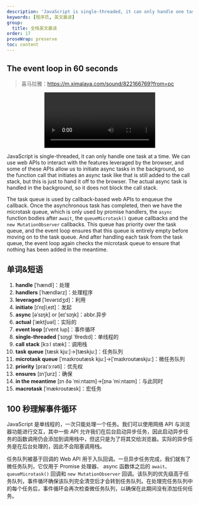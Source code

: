 ```yaml
---
description: 'JavaScript is single-threaded, it can only handle one task at a time. We can use web APis to interact with the features leveraged by the browser, and some of these APIS allow us to initiate async tasks in the background'
keywords: [程序员, 英文晨读]
group:
  title: 全栈英文晨读
order: 17
proseWrap: preserve
toc: content
---
```


## The event loop in 60 seconds

> 喜马拉雅：https://m.ximalaya.com/sound/822166769?from=pc

<center>
<video controls src="/videos/the-event-loop-in-60-seconds.mp4"></video>
</center>

JavaScript is single-threaded, it can only handle one task at a time. We can use web APIs to interact with the features leveraged by the browser, and some of these APIs allow us to initiate async tasks in the background, so the function call that initiates an async task like that is still added to the call stack, but this is just to hand it off to the browser. The actual async task is handled in the background, so it does not block the call stack.

The task queue is used by callback-based web APIs to enqueue the callback. Once the asynchronous task has completed, then we have the microtask queue, which is only used by promise handlers, the `async` function bodies after `await`, the `queueMicrotask()` queue callbacks and the `new MutationObserver` callbacks. This queue has priority over the task queue, and the event loop ensures that this queue is entirely empty before moving on to the task queue. And after handling each task from the task queue, the event loop again checks the microtask queue to ensure that nothing has been added in the meantime.

## 单词&短语

1. **handle** [ˈhændl]：处理
2. **handlers** [ˈhændlərz]：处理程序
3. **leveraged** [ˈlevərɪdʒd]：利用
4. **initiate** [ɪˈnɪʃiˌeɪt]：发起
5. **async** [əˈsɪŋk] or [eɪ'sɪŋk]：abbr.异步
6. **actual** [ˈæktʃuəl]：实际的
7. **event loop** [ɪˈvent lup]：事件循环
8. **single-threaded** [ˈsɪŋɡl ˈθredɪd]：单线程的
9. **call stack** [kɔːl stæk]：调用栈
10. **task queue** [tæsk kjuː]→[tæskjuː]：任务队列
11. **microtask queue** [ˈmaɪkroʊtæsk kjuː]→[ˈmaɪkroʊtæskjuː]：微任务队列
12. **priority** [praɪˈɔːrəti]：优先权
13. **ensures** [ɪnˈʃʊrz]：确保
14. **in the meantime** [ɪn ðə ˈmiːntaɪm]→[ɪnə ˈmiːntaɪm]：与此同时
15. **macrotask** [ˈmækroʊtæsk]：宏任务

## 100 秒理解事件循环

JavaScript 是单线程的，一次只能处理一个任务。我们可以使用网络 API 与浏览器功能进行交互，其中一些 API 允许我们在后台启动异步任务，因此启动异步任务的函数调用仍会添加到调用栈中，但这只是为了将其交给浏览器。实际的异步任务是在后台处理的，因此不会阻塞调用栈。

任务队列被基于回调的 Web API 用于入队回调。一旦异步任务完成，我们就有了微任务队列，它仅用于 Promise 处理器、 async 函数体之后的 `await`、`queueMicrotask()` 回调和 `new MutationObserver` 回调。该队列的优先级高于任务队列，事件循环确保该队列完全清空后才会转到任务队列。在处理完任务队列中的每个任务后，事件循环会再次检查微任务队列，以确保在此期间没有添加任何任务。
